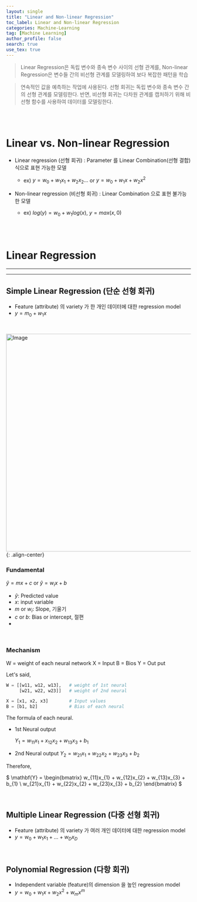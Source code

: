 ```yaml
---
layout: single
title: "Linear and Non-linear Regression"
toc_label: Linear and Non-linear Regression
categories: Machine-Learning
tag: [Machine Learning]
author_profile: false
search: true
use_tex: true
---
```


> Linear Regression은 독립 변수와 종속 변수 사이의 선형 관계를,
> Non-linear Regression은 변수들 간의 비선형 관계를 모델링하여 보다 복잡한 패턴을 학습

> 연속적인 값을 예측하는 작업에 사용된다. 
> 선형 회귀는 독립 변수와 종속 변수 간의 선형 관계를 모델링한다. 
> 반면, 비선형 회귀는 다차원 관계를 캡처하기 위해 비선형 함수를 사용하여 데이터를 모델링한다.

<br><br>

# Linear vs. Non-linear Regression

- Linear regression (선형 회귀) : Parameter 를 Linear Combination(선형 결합)식으로 표현 가능한 모델
  - ex) $y = w_{0} + w_{1}x_{1} + w_{2}x_{2}...$ or $y = w_{0} + w_{1}x + w_{2}x^2$


- Non-linear regression (비선형 회귀) : Linear Combination 으로 표현 불가능한 모델
  - ex) $log(y) = w_{0}+w_{1}log(x)$, $y = max(x,0)$

<br><br>
# Linear Regression

---

---

## Simple Linear Regression (단순 선형 회귀)
  - Feature (attribute) 의 variety 가 한 개인 데이터에 대한 regression model
  - $y = m_{0}+w_{1}x$

<br>

<img width="795" height="594" alt="Image" src="https://github.com/user-attachments/assets/2e61392c-c339-43dd-8c57-c05afb73862a">{: .align-center}

### Fundamental

$\hat{y} = mx+c$ or $\hat{y} = w_i x + b$

- $\hat{y}$: Predicted value
- $x$: input variable
- $m$ or $w_i$: Slope, 기울기
- $c$ or $b$: Bias or intercept, 절편
- 
 


<br>

### Mechanism 

W = weight of each neural network
X = Input
B = Bios
Y = Out put

Let's said,

```python
W = [[w11, w12, w13],   # weight of 1st neural 
     [w21, w22, w23]]   # weight of 2nd neural 

X = [x1, x2, x3]        # Input values
B = [b1, b2]            # Bias of each neural
```

The formula of each neural.

- 1st Neural output

  $Y_1 = w_{11}x_1 + x_{12}x_2 + w_{13}x_3 + b_1$

- 2nd Neural output
  $Y_2 = w_{21}x_1 + w_{22}x_2 + w_{23}x_3 + b_2$

Therefore,

$
\mathbf{Y} =
\begin{bmatrix}
w_{11}x_{1} + w_{12}x_{2} + w_{13}x_{3} + b_{1} \\
w_{21}x_{1} + w_{22}x_{2} + w_{23}x_{3} + b_{2}
\end{bmatrix}
$


<br>

## Multiple Linear Regression (다중 선형 회귀)
  - Feature (attribute) 의 variety 가 여러 개인 데이터에 대한 regression model
  - $y=w_{0}+w_{1}x_{1}+...+w_{D}x_{D}$

<br>  

## Polynomial Regression (다항 회귀)
  - Independent variable (feature)의 dimension 을 높인 regression model
  - $y=w_{0}+w_{1}x+w_{2}x^{2}+w_{m}x^{m}$

